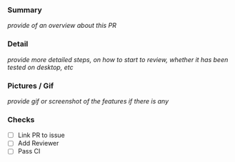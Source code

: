 ### Summary

_provide of an overview about this PR_

### Detail

_provide more detailed steps, on how to start to review, whether it has been tested on desktop, etc_

### Pictures / Gif

_provide gif or screenshot of the features if there is any_

### Checks

- [ ] Link PR to issue
- [ ] Add Reviewer
- [ ] Pass CI